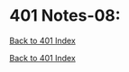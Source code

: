 # 401 Notes-08:
[Back to 401 Index](401-index.md)<br>


<!-- notes here -->


[Back to 401 Index](401-index.md)